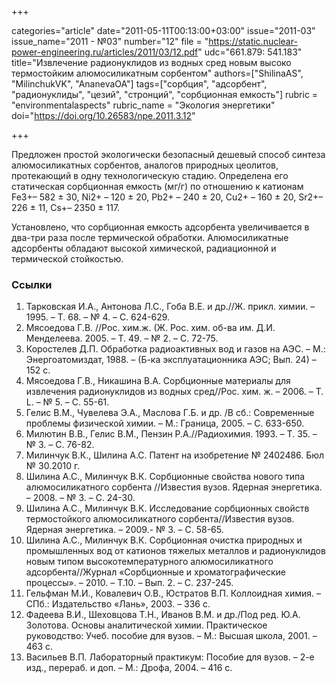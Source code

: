 +++

categories="article"
date="2011-05-11T00:13:00+03:00"
issue="2011-03"
issue_name="2011 - №03"
number="12"
file = "https://static.nuclear-power-engineering.ru/articles/2011/03/12.pdf"
udc="661.879: 541.183"
title="Извлечение радионуклидов из водных сред новым высоко термостойким алюмосиликатным сорбентом"
authors=["ShilinaAS", "MilinchukVK", "AnanevaOA"]
tags=["сорбция", "адсорбент", "радионуклиды", "цезий", "стронций", "сорбционная емкость"]
rubric = "environmentalaspects"
rubric_name = "Экология энергетики"
doi="https://doi.org/10.26583/npe.2011.3.12"

+++

Предложен простой экологически безопасный дешевый способ синтеза алюмосиликатных сорбентов, аналогов природных цеолитов, протекающий в одну технологическую стадию. Определена его статическая сорбционная емкость (мг/г) по отношению к катионам Fe3+– 582 ± 30, Ni2+ – 120 ± 20, Pb2+ – 240 ± 20, Сu2+ – 160 ± 20, Sr2+– 226 ± 11, Сs+– 2350 ± 117.

Установлено, что сорбционная емкость адсорбента увеличивается в два-три раза после термической обработки. Алюмосиликатные адсорбенты обладают высокой химической, радиационной и термической стойкостью.

### Ссылки

1. Тарковская И.А., Антонова Л.С., Гоба В.Е. и др.//Ж. прикл. химии. – 1995. – Т. 68. – № 4. – С. 624-629.
2. Мясоедова Г.В. //Рос. хим.ж. (Ж. Рос. хим. об-ва им. Д.И. Менделеева. 2005. – Т. 49. – № 2. – С. 72-75.
3. Коростелев Д.П. Обработка радиоактивных вод и газов на АЭС. – М.: Энергоатомиздат, 1988. – (Б-ка эксплуатационника АЭС; Вып. 24) – 152 с.
4. Мясоедова Г.В., Никашина В.А. Сорбционные материалы для извлечения радионуклидов из водных сред//Рос. хим. ж. – 2006. – Т. L. – № 5. – С. 55-61.
5. Гелис В.М., Чувелева Э.А., Маслова Г.Б. и др. /В сб.: Современные проблемы физической химии. – М.: Граница, 2005. – С. 633-650.
6. Милютин В.В., Гелис В.М., Пензин Р.А.//Радиохимия. 1993. – Т. 35. – № 3. – С. 76-82.
7. Милинчук В.К., Шилина А.С. Патент на изобретение № 2402486. Бюл № 30.2010 г.
8. Шилина А.С., Милинчук В.К. Сорбционные свойства нового типа алюмосиликатного сорбента //Известия вузов. Ядерная энергетика. – 2008. – № 3. – С. 24-30.
9. Шилина А.С., Милинчук В.К. Исследование сорбционных свойств термостойкого алюмосиликатного сорбента//Известия вузов. Ядерная энергетика. – 2009.- № 3. – С. 58-65.
10. Шилина А.С., Милинчук В.К. Сорбционная очистка природных и промышленных вод от катионов тяжелых металлов и радионуклидов новым типом высокотемпературного алюмосиликатного адсорбента//Журнал «Сорбционные и хроматографические процессы». – 2010. – Т.10. – Вып. 2. – С. 237-245.
11. Гельфман М.И., Ковалевич О.В., Юстратов В.П. Коллоидная химия. – СПб.: Издательство «Лань», 2003. – 336 с.
12. Фадеева В.И., Шеховцова Т.Н., Иванов В.М. и др./Под ред. Ю.А. Золотова. Основы аналитической химии. Практическое руководство: Учеб. пособие для вузов. – М.: Высшая школа, 2001. – 463 с.
13. Васильев В.П. Лабораторный практикум: Пособие для вузов. – 2-е изд., перераб. и доп. – М.: Дрофа, 2004. – 416 с.